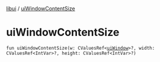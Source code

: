 [libui](README.md) / [uiWindowContentSize](ui-window-content-size.md)

# uiWindowContentSize

`fun uiWindowContentSize(w: CValuesRef<`[`uiWindow`](ui-window.md)`>?, width: CValuesRef<IntVar>?, height: CValuesRef<IntVar>?)`